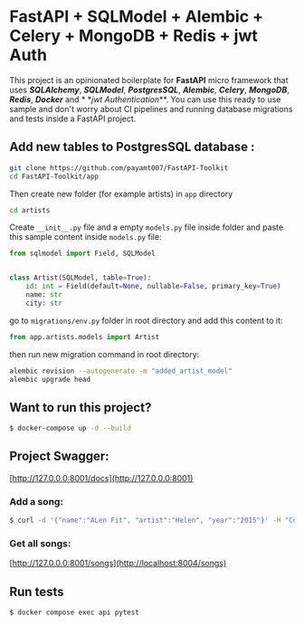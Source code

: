 # FastAPI + SQLModel + Alembic + Celery + MongoDB + Redis + jwt Auth

This project is an opinionated boilerplate for **FastAPI** micro framework that uses  **_SQLAlchemy_**,
_**SQLModel**_, **_PostgresSQL_**, _**Alembic**_, **_Celery_**, **_MongoDB_**, _**Redis**_, **_Docker_** and *
*_jwt Authentication_**. You can use this ready to
use sample and don't worry about CI pipelines and running database migrations and tests inside a FastAPI project.

## Add new tables to PostgresSQL database :

```sh
git clone https://github.com/payamt007/FastAPI-Toolkit
cd FastAPI-Toolkit/app
```

Then create new folder (for example artists) in `app` directory

```sh
cd artists
````

Create `__init__.py` file and a empty `models.py` file inside folder
and paste this sample content inside `models.py` file:

```python 
from sqlmodel import Field, SQLModel


class Artist(SQLModel, table=True):
    id: int = Field(default=None, nullable=False, primary_key=True)
    name: str
    city: str
```

go to `migrations/env.py` folder in root directory and add this content to it:

```python
from app.artists.models import Artist
```

then run new migration command in root directory:

```sh
alembic revision --autogenerate -m "added_artist_model"
alembic upgrade head
````

## Want to run this project?

```sh
$ docker-compose up -d --build
```

## Project Swagger:

[http://127.0.0.0:8001/docs](http://127.0.0.0:8001)

### Add a song:

```sh
$ curl -d '{"name":"ALen Fit", "artist":"Helen", "year":"2015"}' -H "Content-Type: application/json" -X POST http://127.0.0.2:8001/songs
```

### Get all songs:

[http://127.0.0.0:8001/songs](http://localhost:8004/songs)

## Run tests

```sh
$ docker compose exec api pytest
```